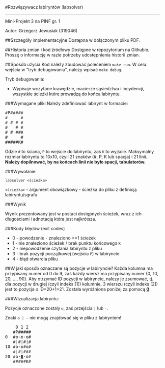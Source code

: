 #Rozwiązywacz labiryntów (labsolver)

---
Mini-Projekt 3 na PINF gr. 1 

Autor: Grzegorz Jewusiak (319046)

##Szczegóły implementacyjne
Dostępna w dołączonym pliku PDF.

##Historia zmian i kod źródłowy
Dostępne w repozytorium na Githubie. Proszę o informację w razie potrzeby udostępnienia historii zmian.

##Sposób użycia
Kod należy zbudować poleceniem `make run`.
W celu wejścia w "tryb debugowania", należy wpisać `make debug`.

Tryb debugowania:
- Wypisuje wczytane krawędzie, macierze sąsiedztwa i incydencji, wszystkie ścieżki które prowadzą do końca labiryntu.

###Wymagane pliki
Należy zdefiniować labirynt w formacie:
<pre>
#P#####
#     #
# # # #
#   # #
# # ###
#     #
#####K#
</pre>

Gdzie `#` to ściana, `P` to wejście do labiryntu, zaś `K` to wyjście.
Maksymalny rozmiar labiryntu to 10x10, czyli 21 znaków (#, P, K lub spacja) i 21 linii.
<b>Należy dopilnować, by na końcach linii nie było spacji, tabulatorów.</b>

###Wywołanie

`labsolver <ścieżka>`

`<ścieżka>` - argument obowiązkowy - ścieżka do pliku z definicją labiryntu/sgrafu

###Wynik

Wynik prezentowany jest w postaci dostępnych ścieżek, wraz z ich długościami i adnotacją która jest najkrótsza.

###Kody błędów (exit codes)

- 0 - powodzenie - znaleziono >=1 ścieżek
- 1 - nie znaleziono ścieżek / brak punktu końcowego `K`
- 2 - niepowodzenie czytania labiryntu z pliku
- 3 - brak pozycji początkowej (wejścia `P`) w labiryncie
- 4 - błąd otwarcia pliku

##W jaki sposób oznaczane są pozycje w labiryncie?
Każda kolumna ma przypisany numer od 0 do 9, zaś każdy wiersz ma przypisany numer {0, 10, 20, ..., 90}.
Aby otrzymać ID pozycji w labiryncie, nalezy je zsumować, tj. dla pozycji w drugiej (czyli indeks [1]) kolumnie, 3 wierszu (czyli indeks [2]) jest to pozycja o ID=20+1=21. Została wyróżniona poniżej za pomocą <b><u>0</u></b>.

###Wizualizacja labiryntu:

Pozycje oznaczone zostały `o`, zaś przejścia `|` lub `-`. 

Znaki `o | -` nie mogą znajdować się w pliku z labiryntem!

<pre>
    0 1 2   
   #P#####
0  #o-o-o#
   #|#|#|#
10 #o-o#o#
   #|#|###
20 #o-<b><u>0</u></b>-o#
   #####K#
</pre>
